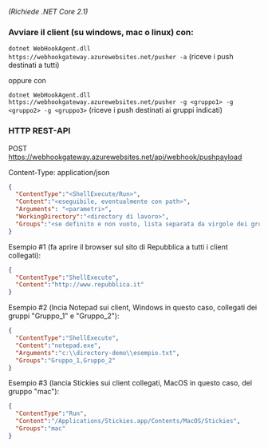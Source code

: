 *(Richiede .NET Core 2.1)*

### Avviare il client (su windows, mac o linux) con:

```dotnet WebHookAgent.dll https://webhookgateway.azurewebsites.net/pusher -a``` (riceve i push destinati a tutti)

oppure con

```dotnet WebHookAgent.dll https://webhookgateway.azurewebsites.net/pusher -g <gruppo1> -g <gruppo2> -g <gruppo3>``` (riceve i push destinati ai gruppi indicati)

### HTTP REST-API

POST https://webhookgateway.azurewebsites.net/api/webhook/pushpayload

Content-Type: application/json

```json
{
  "ContentType":"<ShellExecute/Run>",
  "Content":"<eseguibile, eventualmente con path>",
  "Arguments": "<parametri>",
  "WorkingDirectory":"<directory di lavoro>",
  "Groups":"<se definito e non vuoto, lista separata da virgole dei gruppi destinatari dell'invio push>"
}
```

Esempio #1 (fa aprire il browser sul sito di Repubblica a tutti i client collegati):

```json
{
  "ContentType":"ShellExecute",
  "Content":"http://www.repubblica.it"
}
```

Esempio #2 (lncia Notepad sui client, Windows in questo caso, collegati dei gruppi "Gruppo_1" e "Gruppo_2"):

```json
{
  "ContentType":"ShellExecute",
  "Content":"notepad.exe",
  "Arguments":"c:\\directory-demo\\esempio.txt",
  "Groups":"Gruppo_1,Gruppo_2"
}
```

Esempio #3 (lancia Stickies sui client collegati, MacOS in questo caso, del gruppo "mac"):

```json
{
  "ContentType":"Run",
  "Content":"/Applications/Stickies.app/Contents/MacOS/Stickies",
  "Groups":"mac"
}
```
